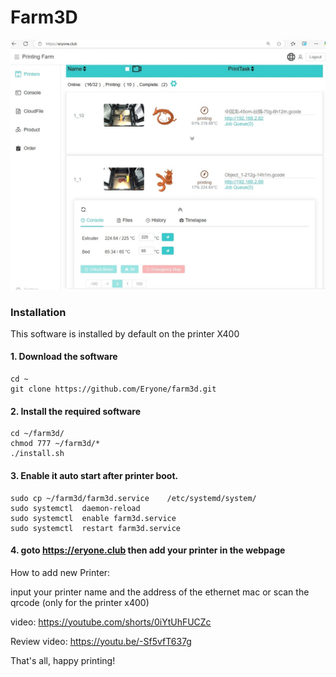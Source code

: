 # Farm3D

![page0](https://github.com/Eryone/farm3d/blob/main/doc/mainpage.png)


### Installation 
This software is installed by default on the printer X400

#### 1. Download the software
```
cd ~
git clone https://github.com/Eryone/farm3d.git
```
#### 2. Install the required software
```
cd ~/farm3d/
chmod 777 ~/farm3d/*
./install.sh
```

#### 3. Enable it auto start after printer boot.
```
sudo cp ~/farm3d/farm3d.service    /etc/systemd/system/
sudo systemctl  daemon-reload
sudo systemctl  enable farm3d.service
sudo systemctl  restart farm3d.service

```

#### 4. goto https://eryone.club then add your printer in the webpage

How to add new Printer: 

input your printer name and the address of the ethernet mac or scan the qrcode (only for the printer x400)

video: https://youtube.com/shorts/0iYtUhFUCZc

Review video: https://youtu.be/-Sf5vfT637g

That's all, happy printing!



